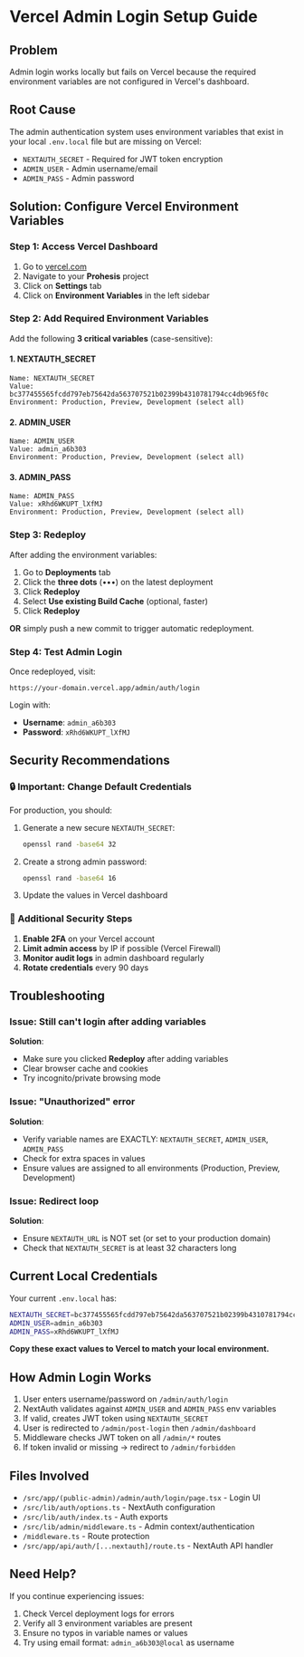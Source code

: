 # Vercel Admin Login Setup Guide

## Problem
Admin login works locally but fails on Vercel because the required environment variables are not configured in Vercel's dashboard.

## Root Cause
The admin authentication system uses environment variables that exist in your local `.env.local` file but are missing on Vercel:

- `NEXTAUTH_SECRET` - Required for JWT token encryption
- `ADMIN_USER` - Admin username/email
- `ADMIN_PASS` - Admin password

## Solution: Configure Vercel Environment Variables

### Step 1: Access Vercel Dashboard

1. Go to [vercel.com](https://vercel.com)
2. Navigate to your **Prohesis** project
3. Click on **Settings** tab
4. Click on **Environment Variables** in the left sidebar

### Step 2: Add Required Environment Variables

Add the following **3 critical variables** (case-sensitive):

#### 1. NEXTAUTH_SECRET
```
Name: NEXTAUTH_SECRET
Value: bc377455565fcdd797eb75642da563707521b02399b4310781794cc4db965f0c
Environment: Production, Preview, Development (select all)
```

#### 2. ADMIN_USER
```
Name: ADMIN_USER
Value: admin_a6b303
Environment: Production, Preview, Development (select all)
```

#### 3. ADMIN_PASS
```
Name: ADMIN_PASS
Value: xRhd6WKUPT_lXfMJ
Environment: Production, Preview, Development (select all)
```

### Step 3: Redeploy

After adding the environment variables:

1. Go to **Deployments** tab
2. Click the **three dots** (•••) on the latest deployment
3. Click **Redeploy**
4. Select **Use existing Build Cache** (optional, faster)
5. Click **Redeploy**

**OR** simply push a new commit to trigger automatic redeployment.

### Step 4: Test Admin Login

Once redeployed, visit:
```
https://your-domain.vercel.app/admin/auth/login
```

Login with:
- **Username**: `admin_a6b303`
- **Password**: `xRhd6WKUPT_lXfMJ`

## Security Recommendations

### 🔒 Important: Change Default Credentials

For production, you should:

1. Generate a new secure `NEXTAUTH_SECRET`:
   ```bash
   openssl rand -base64 32
   ```

2. Create a strong admin password:
   ```bash
   openssl rand -base64 16
   ```

3. Update the values in Vercel dashboard

### 🔐 Additional Security Steps

1. **Enable 2FA** on your Vercel account
2. **Limit admin access** by IP if possible (Vercel Firewall)
3. **Monitor audit logs** in admin dashboard regularly
4. **Rotate credentials** every 90 days

## Troubleshooting

### Issue: Still can't login after adding variables
**Solution**: 
- Make sure you clicked **Redeploy** after adding variables
- Clear browser cache and cookies
- Try incognito/private browsing mode

### Issue: "Unauthorized" error
**Solution**:
- Verify variable names are EXACTLY: `NEXTAUTH_SECRET`, `ADMIN_USER`, `ADMIN_PASS`
- Check for extra spaces in values
- Ensure values are assigned to all environments (Production, Preview, Development)

### Issue: Redirect loop
**Solution**:
- Ensure `NEXTAUTH_URL` is NOT set (or set to your production domain)
- Check that `NEXTAUTH_SECRET` is at least 32 characters long

## Current Local Credentials

Your current `.env.local` has:
```bash
NEXTAUTH_SECRET=bc377455565fcdd797eb75642da563707521b02399b4310781794cc4db965f0c
ADMIN_USER=admin_a6b303
ADMIN_PASS=xRhd6WKUPT_lXfMJ
```

**Copy these exact values to Vercel to match your local environment.**

## How Admin Login Works

1. User enters username/password on `/admin/auth/login`
2. NextAuth validates against `ADMIN_USER` and `ADMIN_PASS` env variables
3. If valid, creates JWT token using `NEXTAUTH_SECRET`
4. User is redirected to `/admin/post-login` then `/admin/dashboard`
5. Middleware checks JWT token on all `/admin/*` routes
6. If token invalid or missing → redirect to `/admin/forbidden`

## Files Involved

- `/src/app/(public-admin)/admin/auth/login/page.tsx` - Login UI
- `/src/lib/auth/options.ts` - NextAuth configuration
- `/src/lib/auth/index.ts` - Auth exports
- `/src/lib/admin/middleware.ts` - Admin context/authentication
- `/middleware.ts` - Route protection
- `/src/app/api/auth/[...nextauth]/route.ts` - NextAuth API handler

## Need Help?

If you continue experiencing issues:
1. Check Vercel deployment logs for errors
2. Verify all 3 environment variables are present
3. Ensure no typos in variable names or values
4. Try using email format: `admin_a6b303@local` as username
